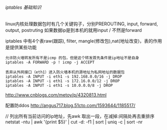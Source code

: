 ###### iptables 基础知识
linux内核处理数据包时有几个关键钩子，分别PREROUTING, input, forward, output, postruting
 如果数据ip是到本机的就用input / 不然是forward

 iptables 中有4个表raw(跟踪), filter, mangle(修改包),nat(地址改变)，表的作用是提供某些功能

 ```
 允许防火墙转发所有不是icmp 的包，但是这个转发首先条件是ip地址不是自身
 iptables -A FORWARD -p ! icmp -j ACCEPT

 丢弃从外网接口（eth1）进入防火墙本机的源地址为私网地址的数据包
iptables -A INPUT -i eth1 -s 192.168.0.0/16 -j DROP 
iptables -A INPUT -i eth1 -s 172.16.0.0/12 -j DROP 
iptables -A INPUT -i eth1 -s 10.0.0.0/8 -j DROP
 ```
http://www.cnblogs.com/metoy/p/4320813.html

配置防ddos
http://angus717.blog.51cto.com/1593644/1185517/

// 列出所有当前访问的ip地址，先awk 取出一段，在减掉:间隔处再去重排序
netstat -ntu | awk '{print $5}' | cut -d: -f1 | sort | uniq -c | sort -nr
